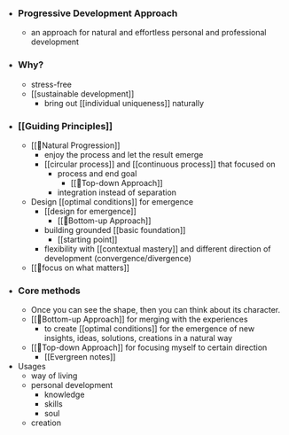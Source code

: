 - ### Progressive Development Approach
    - an approach for natural and effortless personal and professional development
- ### Why?
    - stress-free
    - [[sustainable development]]
        - bring out [[individual uniqueness]] naturally
- ### [[Guiding Principles]]
    - [[🌱Natural Progression]]
        - enjoy the process and let the result emerge
        - [[circular process]] and [[continuous process]] that focused on
            - process and end goal 
                - [[🌲Top-down Approach]]
            - integration instead of separation
    - Design [[optimal conditions]] for emergence
        - [[design for emergence]]
            - [[🌲Bottom-up Approach]] 
        - building grounded [[basic foundation]]
            - [[starting point]]
        - flexibility with [[contextual mastery]] and different direction of development (convergence/divergence)
    - [[🌱focus on what matters]]
- ### Core methods
    - Once you can see the shape, then you can think about its character.
    -  [[🌲Bottom-up Approach]] for merging with the experiences
        - to create [[optimal conditions]] for the emergence of new insights, ideas, solutions, creations in a natural way 
    -  [[🌲Top-down Approach]] for focusing myself to certain direction
        - [[Evergreen notes]]
- Usages
    - way of living
    - personal development
        - knowledge
        - skills
        - soul
    - creation
